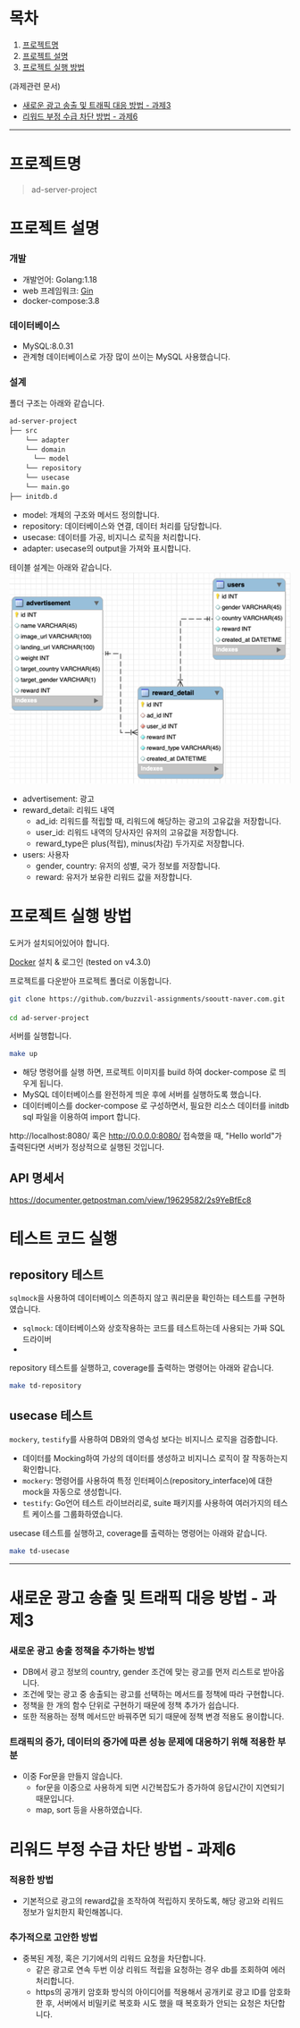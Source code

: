 # 목차

1. [프로젝트명](#프로젝트명)
2. [프로젝트 설명](#프로젝트-설명)
3. [프로젝트 실행 방법](#프로젝트-실행-방법)

(과제관련 문서)
- [새로운 광고 송출 및 트래픽 대응 방법 - 과제3](#새로운-광고-송출-및-트래픽-대응-방법---과제3)
- [리워드 부정 수급 차단 방법 - 과제6](#리워드-부정-수급-차단-방법---과제6)

* * *

# 프로젝트명
 > ad-server-project

# 프로젝트 설명

### 개발
- 개발언어: Golang:1.18
- web 프레임워크: [Gin](https://github.com/gin-gonic/gin)
- docker-compose:3.8

### 데이터베이스
- MySQL:8.0.31
- 관계형 데이터베이스로 가장 많이 쓰이는 MySQL 사용했습니다.

### 설계
폴더 구조는 아래와 같습니다.
```bash
ad-server-project
├── src
    └── adapter
    └── domain
      └── model
    └── repository
    └── usecase
    └── main.go
├── initdb.d

```
- model: 개체의 구조와 메서드 정의합니다.
- repository: 데이터베이스와 연결, 데이터 처리를 담당합니다.
- usecase: 데이터를 가공, 비지니스 로직을 처리합니다.
- adapter: usecase의 output을 가져와 표시합니다.

테이블 설계는 아래와 같습니다.
![img.png](img.png)
- advertisement: 광고
- reward_detail: 리워드 내역
  - ad_id: 리워드를 적립할 때, 리워드에 해당하는 광고의 고유값을 저장합니다.
  - user_id: 리워드 내역의 당사자인 유저의 고유값을 저장합니다.
  - reward_type은 plus(적립), minus(차감) 두가지로 저장합니다.
- users: 사용자
  - gender, country: 유저의 성별, 국가 정보를 저장합니다.
  - reward: 유저가 보유한 리워드 값을 저장합니다.


# 프로젝트 실행 방법
도커가 설치되어있어야 합니다.

[Docker](https://www.docker.com/get-started) 설치 & 로그인 (tested on v4.3.0)


프로젝트를 다운받아 프로젝트 폴더로 이동합니다.
```bash
git clone https://github.com/buzzvil-assignments/sooutt-naver.com.git

cd ad-server-project
```

서버를 실행합니다.
```bash
make up
```
- 해당 명령어를 실행 하면, 프로젝트 이미지를 build 하여 docker-compose 로 띄우게 됩니다.
- MySQL 데이터베이스를 완전하게 띄운 후에 서버를 실행하도록 했습니다.
- 데이터베이스를 docker-compose 로 구성하면서, 필요한 리소스 데이터를 initdb sql 파일을 이용하여 import 합니다.

http://localhost:8080/ 혹은 http://0.0.0.0:8080/ 접속했을 때, "Hello world"가 출력된다면 서버가 정상적으로 실행된 것입니다.

## API 명세서
https://documenter.getpostman.com/view/19629582/2s9YeBfEc8

# 테스트 코드 실행
## repository 테스트
`sqlmock`을 사용하여 데이터베이스 의존하지 않고 쿼리문을 확인하는 테스트를 구현하였습니다.
- `sqlmock`: 데이터베이스와 상호작용하는 코드를 테스트하는데 사용되는 가짜 SQL 드라이버
- 
repository 테스트를 실행하고, coverage를 출력하는 명령어는 아래와 같습니다.
```bash
make td-repository
``` 

## usecase 테스트
`mockery`, `testify`를 사용하여 DB와의 영속성 보다는 비지니스 로직을 검증합니다.
- 데이터를 Mocking하여 가상의 데이터를 생성하고 비지니스 로직이 잘 작동하는지 확인합니다.
- `mockery`: 명령어를 사용하여 특정 인터페이스(repository_interface)에 대한 mock을 자동으로 생성합니다.
- `testify`: Go언어 테스트 라이브러리로, suite 패키지를 사용하여 여러가지의 테스트 케이스를 그룹화하였습니다.

usecase 테스트를 실행하고, coverage를 출력하는 명령어는 아래와 같습니다.
```bash
make td-usecase
```


* * *

# 새로운 광고 송출 및 트래픽 대응 방법 - 과제3

### 새로운 광고 송출 정책을 추가하는 방법

- DB에서 광고 정보의 country, gender 조건에 맞는 광고를 먼저 리스트로 받아옵니다.
- 조건에 맞는 광고 중 송출되는 광고를 선택하는 메서드를 정책에 따라 구현합니다.
- 정책을 한 개의 함수 단위로 구현하기 때문에 정책 추가가 쉽습니다.
- 또한 적용하는 정책 메서드만 바꿔주면 되기 때문에 정책 변경 적용도 용이합니다.

### 트래픽의 증가, 데이터의 증가에 따른 성능 문제에 대응하기 위해 적용한 부분
- 이중 For문을 만들지 않습니다.
  - for문을 이중으로 사용하게 되면 시간복잡도가 증가하여 응답시간이 지연되기 때문입니다.
  - map, sort 등을 사용하였습니다.

# 리워드 부정 수급 차단 방법 - 과제6

### 적용한 방법
- 기본적으로 광고의 reward값을 조작하여 적립하지 못하도록, 해당 광고와 리워드 정보가 일치한지 확인해봅니다.

### 추가적으로 고안한 방법
- 중복된 계정, 혹은 기기에서의 리워드 요청을 차단합니다.
  - 같은 광고로 연속 두번 이상 리워드 적립을 요청하는 경우 db를 조회하여 에러 처리합니다.
  - https의 공개키 암호화 방식의 아이디어를 적용해서 공개키로 광고 ID를 암호화 한 후, 서버에서 비밀키로 복호화 시도 했을 때 복호화가 안되는 요청은 차단합니다.